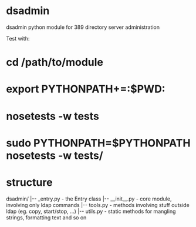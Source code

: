 dsadmin
=======

dsadmin python module for 389 directory server administration


Test with:

 # cd /path/to/module

 # export PYTHONPATH+=:$PWD:

 # nosetests -w tests

 # sudo PYTHONPATH=$PYTHONPATH nosetests -w tests/


structure
=========

dsadmin/
|-- \_entry.py 		- the Entry class 
|-- \_\_init\_\_.py	- core module, involving only ldap commands
|-- tools.py		- methods involving stuff outside ldap (eg. copy, start/stop, ...)
|-- utils.py		- static methods for mangling strings, formatting text and so on

